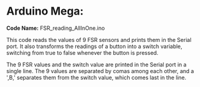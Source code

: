 # Arduino Mega:

**Code Name:** FSR_reading_AllInOne.ino

This code reads the values of 9 FSR sensors and prints them in the Serial port. It also transforms the readings of a button into a switch variable, switching from true to false whenever the button is pressed.

The 9 FSR values and the switch value are printed in the Serial port in a single line. The 9 values are separated by comas among each other, and a ',B,' separates them from the switch value, which comes last in the line.
